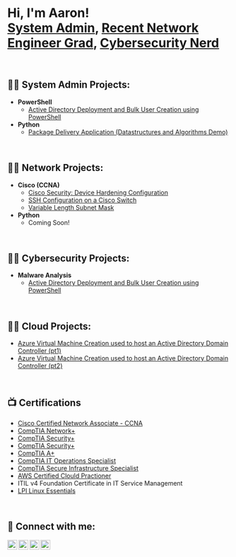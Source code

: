 <h1>Hi, I'm Aaron! <br/><a href="https://github.com/infotechaaron/">System Admin</a>, <a href="https://www.linkedin.com/in/aguild/">Recent Network Engineer Grad</a>, <a href="https://github.com/infotechaaron/">Cybersecurity Nerd</a></h1>
<br>

<h2>👨‍💻 System Admin Projects:</h2>

- <b>PowerShell</b>
  - [Active Directory Deployment and Bulk User Creation using PowerShell](https://github.com/infotechaaron/ActiveDirectoryLab)
- <b>Python</b>
  - [Package Delivery Application (Datastructures and Algorithms Demo)](https://github.com/joshmadakor1/Package-Delivery-Pathfinding-Algorithm)

<br>

<h2>👨‍💻 Network Projects:</h2>

- <b>Cisco (CCNA)</b>
  - [Cisco Security: Device Hardening Configuration](https://github.com/infotechaaron/Computer-Networking-Configurations-and-Labs/blob/main/Cisco%20Networking%20Projects/Cisco%20Security%3A%20Device%20Hardening%20Configuration.md)
  - [SSH Configuration on a Cisco Switch](https://github.com/infotechaaron/Computer-Networking-Configurations-and-Labs/blob/main/Cisco%20Networking%20Projects/SSH-Configuration-on-a-Cisco-Switch.md)
  - [Variable Length Subnet Mask](https://github.com/infotechaaron/Computer-Networking-Configurations-and-Labs/blob/main/Cisco%20Networking%20Projects/Variable-Length-Subnet-Mask.md)
- <b>Python</b>
  - Coming Soon!
<br>

<h2>👨‍💻 Cybersecurity Projects:</h2>

- <b>Malware Analysis</b>
  - [Active Directory Deployment and Bulk User Creation using PowerShell](https://github.com/joshmadakor1/AD_PS)

<br>

<h2>👨‍💻 Cloud Projects:</h2>

  - [Azure Virtual Machine Creation used to host an Active Directory Domain Controller (pt1)](https://github.com/infotechaaron/AzureVirtualMachine_ActiveDirectory/blob/main/AzureVM_and_AD_part1.md)
  - [Azure Virtual Machine Creation used to host an Active Directory Domain Controller (pt2)](https://github.com/infotechaaron/AzureVirtualMachine_ActiveDirectory/blob/main/AzureVM_and_AD_part2.md)
<br>

<h2>📺 Certifications</h2>

  - <a href="https://www.credly.com/badges/1e033cc6-c86a-4240-8d4c-46891c6e6daa" target="_blank">Cisco Certified Network Associate - CCNA</a>
  - <a href="https://www.credly.com/badges/4d0b469e-0a6c-4141-bafa-8499a67f1fb7" target="_blank">CompTIA Network+</a>
  - <a href="https://www.credly.com/badges/f8c2e526-9262-40db-bb5c-3607ee723d33" target="_blank">CompTIA Security+</a>
  - <a href="https://www.credly.com/badges/f8c2e526-9262-40db-bb5c-3607ee723d33" target="_blank">CompTIA Security+</a>
  - <a href="https://www.credly.com/badges/f4b149cb-6ed0-4118-8840-01aab4c7de7b" target="_blank">CompTIA A+</a>
  - <a href="https://www.credly.com/badges/cc4d2e7a-7b65-4b5f-9735-df76a4bbcdd6" target="_blank">CompTIA IT Operations Specialist</a>
  - <a href="https://www.credly.com/badges/999fe27e-da11-4d6a-97e4-aa5f2a5c610a" target="_blank">CompTIA Secure Infrastructure Specialist</a>
  - <a href="https://www.credly.com/badges/2a28635e-fbcc-4c54-a56d-123971288de7" target="_blank">AWS Certified Clould Practioner</a>
  - ITIL v4 Foundation Certificate in IT Service Management</a>
  - <a href="https://cs.lpi.org/caf/Xamman/certification/verify/LPI000535123/fg59tf2ufb" target="_myFrame">LPI Linux Essentials</a>

<br>

<!--
<h2>📺 Popular YouTube Videos</h2>

- [How to get into Cybersecurity Starting From Zero](https://www.youtube.com/watch?v=a83ASGn_V_s)
- [A Day in the Life of a Cybersecurity Anayst](https://www.youtube.com/watch?v=uHy3oM7NnoU)
- [How to Create a KeyLogger (C#)](https://www.youtube.com/watch?v=N-L9hklSlNk)
- [Ransomware Demonstration (C#)](https://www.youtube.com/watch?v=OfvdQeh79s0)
- [Is WGU Legit?](https://www.youtube.com/watch?v=E2MwRWxDBkA)
--!>

<h2> 🤳 Connect with me:</h2>

<p dir="auto"><a href="https://www.youtube.com/c/joshmadakor" rel="nofollow"><img align="left" alt="JoshMadakor | YouTube" width="22px" src="https://camo.githubusercontent.com/07b99ba0a719dd3b7423e3d0e08fa8a89c70d82b1821fb77e8bf1b149148788f/68747470733a2f2f63646e2e6a7364656c6976722e6e65742f6e706d2f73696d706c652d69636f6e734076332f69636f6e732f796f75747562652e737667" data-canonical-src="https://cdn.jsdelivr.net/npm/simple-icons@v3/icons/youtube.svg" style="max-width: 100%;"></a>
<a href="https://twitter.com/joshmadakor" rel="nofollow"><img align="left" alt="JoshMadakor | Twitter" width="22px" src="https://camo.githubusercontent.com/e79923baf40dbed106e9e4565a47faf8c3b6a117ec22165304a4bfbf2b15215f/68747470733a2f2f63646e2e6a7364656c6976722e6e65742f6e706d2f73696d706c652d69636f6e734076332f69636f6e732f747769747465722e737667" data-canonical-src="https://cdn.jsdelivr.net/npm/simple-icons@v3/icons/twitter.svg" style="max-width: 100%;"></a>
<a href="https://linkedin.com/in/joshmadakor" rel="nofollow"><img align="left" alt="JoshMadakor | LinkedIn" width="22px" src="https://camo.githubusercontent.com/66ddc0c3999080e866e531e40a816db84150a1d75788a686102b0e66c8b4ecfb/68747470733a2f2f63646e2e6a7364656c6976722e6e65742f6e706d2f73696d706c652d69636f6e734076332f69636f6e732f6c696e6b6564696e2e737667" data-canonical-src="https://cdn.jsdelivr.net/npm/simple-icons@v3/icons/linkedin.svg" style="max-width: 100%;"></a>
<a href="https://www.instagram.com/joshmadakor/" rel="nofollow"><img align="left" alt="JoshMadakor | Instagram" width="22px" src="https://camo.githubusercontent.com/77812356a8482a8660b760474ebb0f2fbf1026aa8a68121a45a31a5602c710fb/68747470733a2f2f63646e2e6a7364656c6976722e6e65742f6e706d2f73696d706c652d69636f6e734076332f69636f6e732f696e7374616772616d2e737667" data-canonical-src="https://cdn.jsdelivr.net/npm/simple-icons@v3/icons/instagram.svg" style="max-width: 100%;"></a></p>

<!--
**joshmadakor1/joshmadakor1** is a ✨ _special_ ✨ repository because its `README.md` (this file) appears on your GitHub profile.

Here are some ideas to get you started:

- 🔭 I’m currently working on ...
- 🌱 I’m currently learning ...
- 👯 I’m looking to collaborate on ...
- 🤔 I’m looking for help with ...
- 💬 Ask me about ...
- 📫 How to reach me: ...
- 😄 Pronouns: ...
- ⚡ Fun fact: ...
-->
